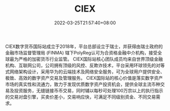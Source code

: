 ﻿---
weight: 
title: "CIEX"
description: "CIEX数字货币国际站成立于2018…"
date: 2022-03-25T21:57:40+08:00
lastmod: 2022-03-25T16:45:40+08:00
draft: false
authors: ["Metabd"]
featuredImage: "ciex.webp"
link: ""
tags: ["交易所","CIEX"]
categories: ["navigation"]
navigation: ["交易所"]
lightgallery: true
toc: true
pinned: false
recommend: false
recommend1: false
---
CIEX数字货币国际站成立于2018年，平台总部设立于瑞士，并获得由瑞士政府的金融市场监督管理局 (FINMA) 辖下PolyReg认可为合资格金融中介机构，接受全球最为严格的加密货币行业监管。
CIEX国际站核心团队成员均来自世界顶级金融机构、互联网公司，公司拥有顶级的风控、反欺诈技术，平台采用环球领先的对等式网络架构设计，采用华为的云端技术及网络安全服务，可为全球用户提供安全、极致、高效的数字资产交易及管理服务。
CIEX国际站的核心价值是落实数字资产市场的真实性和流通力，致力于发现优质数字资产投资机会，提供全球主流币种交易及投资服务，无缝链接币币交易，同时辅以每秒可处理100万宗以上的执行指示的交易对盘引擎，买卖价差小，交易响应快，可满足不同级别资金、不同交易需求。
